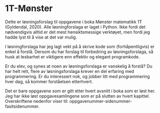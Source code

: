 # 1T-Mønster
 
Dette er løsningsforslag til oppgavene i boka Mønster matematikk 1T (Gyldendal, 2020). Alle løsningforslaga er laget i Python. Ikke fordi det nødvendigvis alltid er det mest hensiktsmessige verktøyet, men fordi jeg hadde lyst til å vise at det var mulig.

I løsningforslaga har jeg lagt vekt på å skrive kode som (forhåpentligvis) er enkel å forstå. Dersom du har forslag til forbedring av løsningsforslaga, så husk at lesbarhet er viktigere enn effektiv og elegant programkode.

Er du elev, og synes at noen av løsningsforslaga er vanskelig å forstå? Du har helt rett, flere av løsningsforslaga krever en del erfaring med programmering. Er du interessert nok, og jobber litt med programmering hver dag, så kommer forståelsen etterhvert.

Det er bare oppgavene som er gitt etter hvert avsnitt i boka som er løst her. Jeg har ikke løst oppgavesamlingene som er på slutten av hvert kapittel. Overskriftene nedenfor viser til: oppgavenummer-sidenummer-fasitsidenummer.

